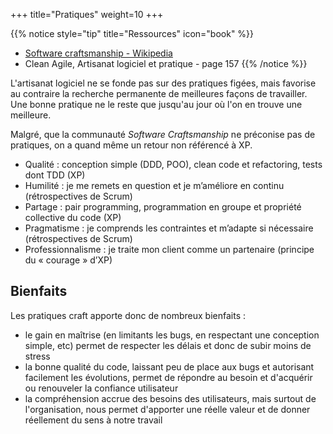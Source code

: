 +++
title="Pratiques"
weight=10
+++

{{% notice style="tip" title="Ressources" icon="book" %}}
- [Software craftsmanship - Wikipedia](https://fr.wikipedia.org/wiki/Software_craftsmanship#Fondamentalement_:_un_retour_non_r%C3%A9f%C3%A9renc%C3%A9_%C3%A0_XP)
- Clean Agile, Artisanat logiciel et pratique - page 157
{{% /notice %}}

L'artisanat logiciel ne se fonde pas sur des pratiques figées, mais favorise au contraire la recherche permanente de meilleures façons de travailler. Une bonne pratique ne le reste que jusqu'au jour où l'on en trouve une meilleure.

Malgré, que la communauté *Software Craftsmanship* ne préconise pas de pratiques, on a quand même un retour non référencé à XP.
- Qualité : conception simple (DDD, POO), clean code et refactoring, tests dont TDD (XP)
- Humilité : je me remets en question et je m’améliore en continu (rétrospectives de Scrum)
- Partage : pair programming, programmation en groupe et propriété collective du code (XP)
- Pragmatisme : je comprends les contraintes et m’adapte si nécessaire (rétrospectives de Scrum)
- Professionnalisme : je traite mon client comme un partenaire (principe du « courage » d’XP)

## Bienfaits
Les pratiques craft apporte donc de nombreux bienfaits :
- le gain en maîtrise (en limitants les bugs, en respectant une conception simple, etc) permet de respecter les délais et donc de subir moins de stress
- la bonne qualité du code, laissant peu de place aux bugs et autorisant facilement les évolutions, permet de répondre au besoin et d'acquérir ou renouveler la confiance utilisateur
- la compréhension accrue des besoins des utilisateurs, mais surtout de l'organisation, nous permet d'apporter une réelle valeur et de donner réellement du sens à notre travail
